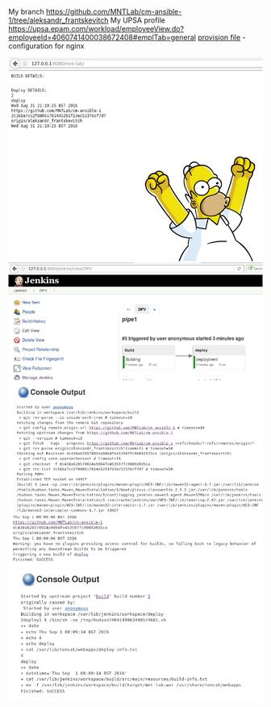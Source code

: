 My branch  https://github.com/MNTLab/cm-ansible-1/tree/aleksandr_frantskevitch
My UPSA profile https://upsa.epam.com/workload/employeeView.do?employeeId=4060741400038672408#emplTab=general
[provision file](/vagrant/ansible/provision.yml) - configuration for nginx
   


![alt text](https://github.com/MNTLab/cm-ansible-1/blob/aleksandr_frantskevitch/screens/Screenshot-3.png)
![alt text](https://github.com/MNTLab/cm-ansible-1/blob/aleksandr_frantskevitch/screens/Screenshot-4.png)
![alt text](https://github.com/MNTLab/cm-ansible-1/blob/aleksandr_frantskevitch/screens/Screenshot-5.png)
![alt text](https://github.com/MNTLab/cm-ansible-1/blob/aleksandr_frantskevitch/screens/Screenshot-6.png)
![alt text](https://github.com/MNTLab/cm-ansible-1/blob/aleksandr_frantskevitch/screens/Screenshot-7.png)
